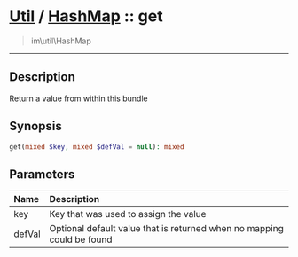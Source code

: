 # [Util](Util.md) / [HashMap](Util-HashMap.md) :: get
 > im\util\HashMap
____

## Description
Return a value from within this bundle

## Synopsis
```php
get(mixed $key, mixed $defVal = null): mixed
```

## Parameters
| Name | Description |
| :--- | :---------- |
| key | Key that was used to assign the value |
| defVal | Optional default value that is returned when no mapping could be found |

